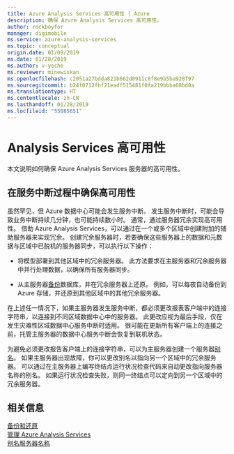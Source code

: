 ```yaml
---
title: Azure Analysis Services 高可用性 | Azure
description: 确保 Azure Analysis Services 高可用性。
author: rockboyfor
manager: digimobile
ms.service: azure-analysis-services
ms.topic: conceptual
origin.date: 01/09/2019
ms.date: 01/28/2019
ms.author: v-yeche
ms.reviewer: minewiskan
ms.openlocfilehash: c2051a27bdda821b662d0911c8f8e9b5ba928f97
ms.sourcegitcommit: b24f0712fbf21eadf515481f0fa219bbba08bd0a
ms.translationtype: HT
ms.contentlocale: zh-CN
ms.lasthandoff: 01/28/2019
ms.locfileid: "55085651"
---
```

# <a name="analysis-services-high-availability"></a>Analysis Services 高可用性

本文说明如何确保 Azure Analysis Services 服务器的高可用性。 

## <a name="assuring-high-availability-during-a-service-disruption"></a>在服务中断过程中确保高可用性

虽然罕见，但 Azure 数据中心可能会发生服务中断。 发生服务中断时，可能会导致业务中断持续几分钟，也可能持续数小时。 通常，通过服务器冗余实现高可用性。 借助 Azure Analysis Services，可以通过在一个或多个区域中创建附加的辅助服务器来实现冗余。 创建冗余服务器时，若要确保这些服务器上的数据和元数据与区域中已脱机的服务器同步，可以执行以下操作：

* 将模型部署到其他区域中的冗余服务器。 此方法要求在主服务器和冗余服务器中并行处理数据，以确保所有服务器同步。

* 从主服务器[备份](analysis-services-backup.md)数据库，并在冗余服务器上还原。 例如，可以每夜自动备份到 Azure 存储，并还原到其他区域中的其他冗余服务器。 

在上述任一情况下，如果主服务器发生服务中断，都必须更改报表客户端中的连接字符串，以连接到不同区域数据中心中的服务器。 此更改应视为最后手段，仅在发生灾难性区域数据中心服务中断时适用。 很可能在更新所有客户端上的连接之前，托管主服务器的数据中心服务中断会恢复到联机状态。 

为避免必须更改报告客户端上的连接字符串，可以为主服务器创建一个服务器[别名](analysis-services-server-alias.md)。 如果主服务器出现故障，你可以更改别名以指向另一个区域中的冗余服务器。 可以通过在主服务器上编写终结点运行状况检查代码来自动更改指向服务器名称的别名。 如果运行状况检查失败，则同一终结点可以定向到另一个区域中的冗余服务器。 

## <a name="related-information"></a>相关信息

[备份和还原](analysis-services-backup.md)   
[管理 Azure Analysis Services](analysis-services-manage.md)   
[别名服务器名称](analysis-services-server-alias.md)

<!--Update_Description: update meta properties -->
